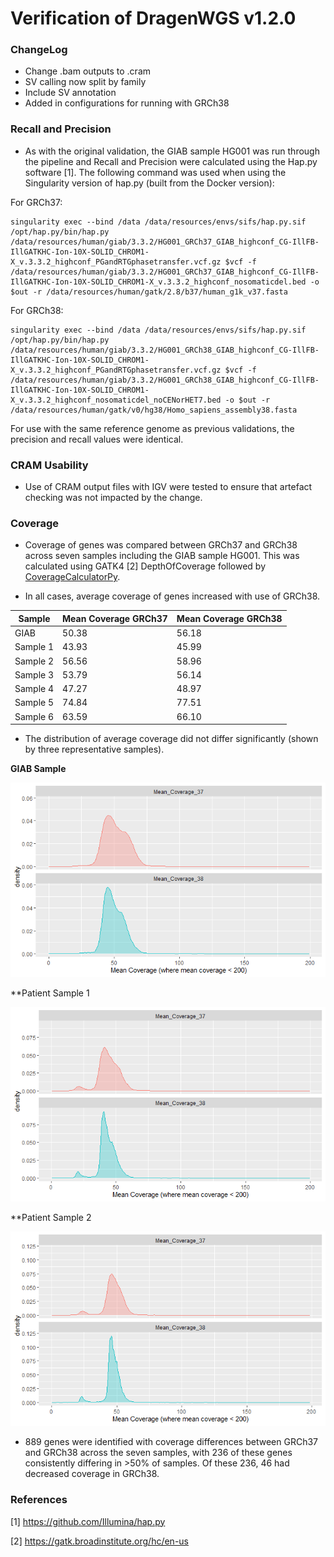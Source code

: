 # Verification of DragenWGS v1.2.0

### ChangeLog

* Change .bam outputs to .cram
* SV calling now split by family
* Include SV annotation
* Added in configurations for running with GRCh38

### Recall and Precision

* As with the original validation, the GIAB sample HG001 was run through the pipeline and Recall and Precision were calculated using the Hap.py software [1]. The following command was used when using the Singularity version of hap.py (built from the Docker version):

For GRCh37:

```
singularity exec --bind /data /data/resources/envs/sifs/hap.py.sif /opt/hap.py/bin/hap.py /data/resources/human/giab/3.3.2/HG001_GRCh37_GIAB_highconf_CG-IllFB-IllGATKHC-Ion-10X-SOLID_CHROM1-X_v.3.3.2_highconf_PGandRTGphasetransfer.vcf.gz $vcf -f /data/resources/human/giab/3.3.2/HG001_GRCh37_GIAB_highconf_CG-IllFB-IllGATKHC-Ion-10X-SOLID_CHROM1-X_v.3.3.2_highconf_nosomaticdel.bed -o $out -r /data/resources/human/gatk/2.8/b37/human_g1k_v37.fasta
```

For GRCh38:
```
singularity exec --bind /data /data/resources/envs/sifs/hap.py.sif /opt/hap.py/bin/hap.py /data/resources/human/giab/3.3.2/HG001_GRCh38_GIAB_highconf_CG-IllFB-IllGATKHC-Ion-10X-SOLID_CHROM1-X_v.3.3.2_highconf_PGandRTGphasetransfer.vcf.gz $vcf -f /data/resources/human/giab/3.3.2/HG001_GRCh38_GIAB_highconf_CG-IllFB-IllGATKHC-Ion-10X-SOLID_CHROM1-X_v.3.3.2_highconf_nosomaticdel_noCENorHET7.bed -o $out -r /data/resources/human/gatk/v0/hg38/Homo_sapiens_assembly38.fasta
```

For use with the same reference genome as previous validations, the precision and recall values were identical. 

### CRAM Usability

* Use of CRAM output files with IGV were tested to ensure that artefact checking was not impacted by the change.  

### Coverage 

* Coverage of genes was compared between GRCh37 and GRCh38 across seven samples including the GIAB sample HG001. This was calculated using GATK4 [2] DepthOfCoverage followed by [CoverageCalculatorPy](https://github.com/AWGL/CoverageCalculatorPy).

* In all cases, average coverage of genes increased with use of GRCh38. 

Sample | Mean Coverage GRCh37 | Mean Coverage GRCh38
--------|----------------------|---------------------
GIAB | 50.38 | 56.18
Sample 1 | 43.93 | 45.99
Sample 2 | 56.56 | 58.96
Sample 3 | 53.79 | 56.14
Sample 4 | 47.27 | 48.97
Sample 5 | 74.84 | 77.51
Sample 6 | 63.59 | 66.10

* The distribution of average coverage did not differ significantly (shown by three representative samples).

**GIAB Sample**

![](./GIAB_mean_cov.png)


**Patient Sample 1

![](./20M06051_mean_cov.png)

**Patient Sample 2

![](./21M14285_mean_cov.png)

* 889 genes were identified with coverage differences between GRCh37 and GRCh38 across the seven samples, with 236 of these genes consistently differing in >50% of samples. Of these 236, 46 had decreased coverage in GRCh38. 

### References

[1] https://github.com/Illumina/hap.py

[2] https://gatk.broadinstitute.org/hc/en-us

